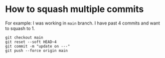 # How to squash multiple commits

For example: I was working in ```main``` branch. I have past 4 commits and want to squash to 1.

```
git checkout main
git reset --soft HEAD~4
git commit -m "update on ---"
git push --force origin main
```
